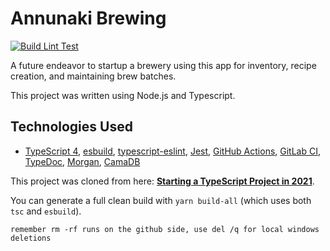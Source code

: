 # Annunaki Brewing

[![Build Lint Test](https://github.com/roatanrich/annunaki-brewing/actions/workflows/build-lint-test.yml/badge.svg)](https://github.com/roatanrich/annunaki-brewing/actions/workflows/build-lint-test.yml)

A future endeavor to startup a brewery using this app for inventory, recipe creation, and maintaining brew batches.

This project was written using Node.js and Typescript.

## Technologies Used

- [TypeScript 4](https://www.typescriptlang.org/), [esbuild](https://esbuild.github.io/), [typescript-eslint](https://github.com/typescript-eslint/typescript-eslint), [Jest](https://jestjs.io/docs/getting-started), [GitHub Actions](https://docs.github.com/en/actions), [GitLab CI](https://docs.gitlab.com/ee/ci/), [TypeDoc](https://typedoc.org/guides/doccomments/), [Morgan](https://www.npmjs.com/package/@types/morgan), [CamaDB](https://github.com/elmarti/camadb)

This project was cloned from here: **[Starting a TypeScript Project in 2021](https://www.metachris.com/2021/04/starting-a-typescript-project-in-2021/)**.

You can generate a full clean build with `yarn build-all` (which uses both `tsc` and `esbuild`).

```
remember rm -rf runs on the github side, use del /q for local windows deletions
```
